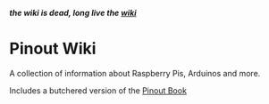 ***the wiki is dead, long live the [wiki](https://github.com/zauberwild/pinoutwiki2)***

# Pinout Wiki

A collection of information about Raspberry Pis, Arduinos and more.

Includes a butchered version of the [Pinout Book](https://pinouts.org/)
